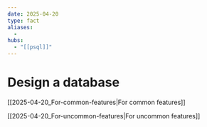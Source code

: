 ```yaml
---
date: 2025-04-20
type: fact
aliases:
  -
hubs:
  - "[[psql]]"
---
```


# Design a database

[[2025-04-20_For-common-features|For common features]]

[[2025-04-20_For-uncommon-features|For uncommon features]]

